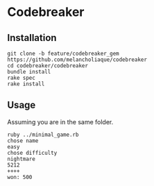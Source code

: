 # Codebreaker

## Installation
```
git clone -b feature/codebreaker_gem https://github.com/melancholiaque/codebreaker
cd codebreaker/codebreaker
bundle install
rake spec
rake install
```

## Usage
Assuming you are in the same folder.
```
ruby ../minimal_game.rb
chose name
easy   
chose difficulty
nightmare
5212
++++
won: 500
```
